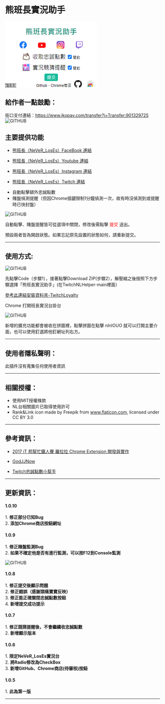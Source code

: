 # 熊班長實況助手

![GITHUB]( https://github.com/JinWei0811/-/blob/main/interface.png "interface")

## 給作者一點鼓勵：
街口支付連結：https://www.jkopay.com/transfer?j=Transfer:901329725 <br>
![GITHUB]( https://github.com/JinWei0811/NLHelper/blob/main/JKOPay.jpg "JKOPay")
## 主要提供功能
- <p><a href="https://www.facebook.com/NeVeRLosEs">熊班長（NeVeR_LosEs）FaceBook 連結</a></p>
- <p><a href="https://www.youtube.com/channel/UCRdJzOsu4MwKmY04vfAIDHw">熊班長（NeVeR_LosEs）Youtube 連結</a></p>
- <p><a href="https://www.instagram.com/nln1nl/?hl=zh-tw">熊班長（NeVeR_LosEs）Instagram 連結</a></p>
- <p><a href="https://www.twitch.tv/never_loses">熊班長（NeVeR_LosEs）Twitch 連結</a></p>
- 自動點擊額外忠誠點數
- 賭盤偵測提醒（但因Chrome插鍵限制1分鐘偵測一次，故有時沒偵測到或提醒時已快封盤）

![GITHUB]( https://github.com/JinWei0811/TwitchNLHelper/blob/main/Notification.png "notification")
<p>自動點擊、賭盤提醒皆可從選項中關閉，修改後需點擊 <font color=#FF0000>提交</font> 送出。</p>
<p>預設兩者皆為開啟狀態。如果忘記原先設置的狀態如何，請重新提交。</p>
<hr>

## 使用方式:
![GITHUB]( https://github.com/JinWei0811/TwitchNLHelper/blob/main/Github_Download.png "introduction")

<p>先點擊Code（步驟1），接著點擊Download ZIP(步驟2），解壓縮之後按照下方步驟選擇「熊班長實況助手」(在TwitchNLHelper-main裡面）</p>

<p><a href="https://www.alexclassroom.com/internet/google/google-chrome/how-to-manually-install-chrome-extension/">參考此連結安裝資料夾-TwitchLoyalty</a></p>

<p>Chrome 打開班長實況台掛台</p>

![GITHUB]( https://github.com/JinWei0811/TwitchNLHelper/blob/main/Introduction.png "introduction")
<p>新增的擴充功能都會被收在拼圖裡，點擊拼圖在點擊 nlnlOUO 就可以打開主要介面，也可以使用釘選將他釘網址列右方。</p>

<hr>

## 使用者隱私聲明：
此插件沒有蒐集任何使用者資訊

<hr>

## 相關授權：
* 使用MIT授權條款
* NL台相關圖片已取得使用許可
* Rank&Link icon made by Freepik from www.flaticon.com, licensed under CC BY 3.0

<hr>

## 參考資訊：
* <p><a href="https://ithelp.ithome.com.tw/users/20079450/ironman/1149">2017 iT 邦幫忙鐵人賽 羅拉拉 Chrome Extension 開發與實作</a></p>
* <p><a href="https://github.com/kakapontw/GodJJNow">GodJJNow</a></p>
* <p><a href="https://github.com/sky7st/TwitchAutoLoyalty">Twitch忠誠點數小幫手</a></p>


<hr>

## 更新資訊：

<h4>1.0.10</h4>
1. <strong>修正部分已知Bug</strong> <br>
2. <strong>添加Chrome商店按鈕網址</strong>

<h4>1.0.9</h4>
1. <strong>修正賭盤監測Bug</strong> <br>
2. <strong>如果不確定他是否有進行監測，可以按F12到Console監測</strong> <br>

![GITHUB]( https://github.com/JinWei0811/TwitchNLHelper/blob/main/Detection.png "Detection")


<h4>1.0.8</h4>
1. <strong>修正提交後顯示問題</strong> <br>
2. <strong>修正錯誤（感謝頭痛寶寶反映）</strong> <br>
3. <strong>修正能正確關閉忠誠點數按鈕</strong> <br>
4. <strong>新增提交成功提示</strong>


<h4>1.0.7</h4>
1. <strong>修正競猜提醒後，不會繼續收忠誠點數</strong> <br>
2. <strong>新增顯示版本</strong>

<h4>1.0.6</h4>
1. <strong>限定NeVeR_LosEs實況台</strong> <br>
2. <strong>將Radio修改為CheckBox</strong> <br>
3. <strong>新增GitHub、Chrome商店(待審核)按鈕</strong>

<h4>1.0.5</h4>
1. <strong>此為第一版</strong>

<hr>
